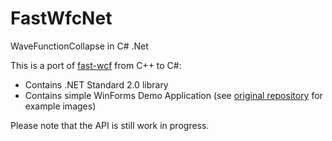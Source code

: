 # FastWfcNet
WaveFunctionCollapse in C# .Net

This is a port of [fast-wcf](https://github.com/math-fehr/fast-wfc) from C++ to C#:

- Contains .NET Standard 2.0 library
- Contains simple WinForms Demo Application (see [original repository](https://github.com/mxgmn/WaveFunctionCollapse/tree/master) for example images)

Please note that the API is still work in progress.